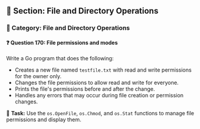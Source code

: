 ## 📘 Section: File and Directory Operations  
### 🔹 Category: File and Directory Operations  
#### ❓ Question 170: File permissions and modes

Write a Go program that does the following:

- Creates a new file named `testfile.txt` with read and write permissions for the owner only.
- Changes the file permissions to allow read and write for everyone.
- Prints the file's permissions before and after the change.
- Handles any errors that may occur during file creation or permission changes.

🔧 **Task:** Use the `os.OpenFile`, `os.Chmod`, and `os.Stat` functions to manage file permissions and display them.
